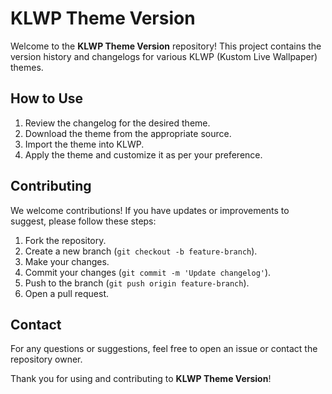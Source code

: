 # KLWP Theme Version

Welcome to the **KLWP Theme Version** repository! This project contains the version history and changelogs for various KLWP (Kustom Live Wallpaper) themes.

## How to Use

1. Review the changelog for the desired theme.
2. Download the theme from the appropriate source.
3. Import the theme into KLWP.
4. Apply the theme and customize it as per your preference.

## Contributing

We welcome contributions! If you have updates or improvements to suggest, please follow these steps:

1. Fork the repository.
2. Create a new branch (`git checkout -b feature-branch`).
3. Make your changes.
4. Commit your changes (`git commit -m 'Update changelog'`).
5. Push to the branch (`git push origin feature-branch`).
6. Open a pull request.

## Contact

For any questions or suggestions, feel free to open an issue or contact the repository owner.

Thank you for using and contributing to **KLWP Theme Version**!